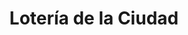 ---
title: "Lotería de la Ciudad"
url: /ciudad-autonoma-de-buenos-aires/loteria-de-la-ciudad-avenida-corrientes-2/
shop: Lotterie
---